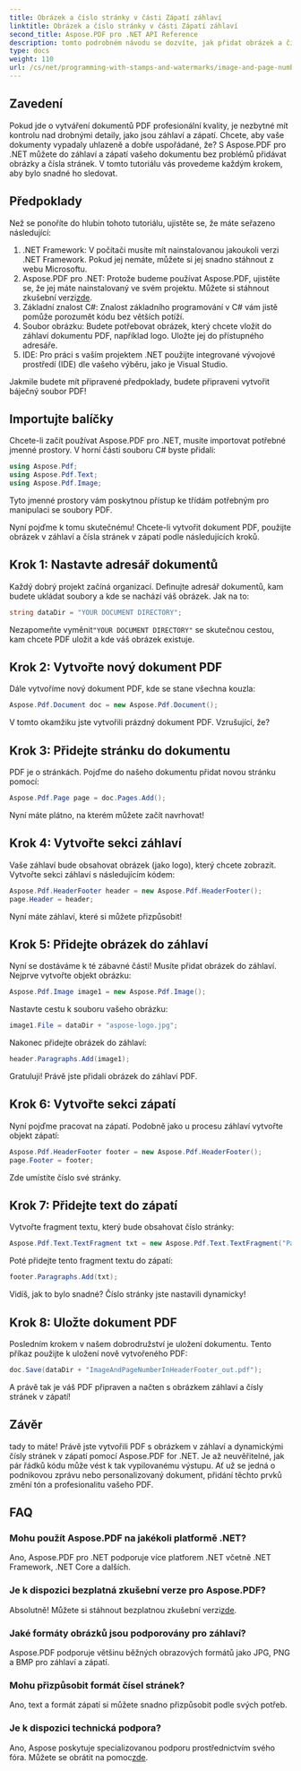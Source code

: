 ```yaml
---
title: Obrázek a číslo stránky v části Zápatí záhlaví
linktitle: Obrázek a číslo stránky v části Zápatí záhlaví
second_title: Aspose.PDF pro .NET API Reference
description: tomto podrobném návodu se dozvíte, jak přidat obrázek a čísla stránek do záhlaví a zápatí PDF pomocí Aspose.PDF for .NET.
type: docs
weight: 110
url: /cs/net/programming-with-stamps-and-watermarks/image-and-page-number-in-header-footer-section/
---
```

## Zavedení

Pokud jde o vytváření dokumentů PDF profesionální kvality, je nezbytné mít kontrolu nad drobnými detaily, jako jsou záhlaví a zápatí. Chcete, aby vaše dokumenty vypadaly uhlazeně a dobře uspořádané, že? S Aspose.PDF pro .NET můžete do záhlaví a zápatí vašeho dokumentu bez problémů přidávat obrázky a čísla stránek. V tomto tutoriálu vás provedeme každým krokem, aby bylo snadné ho sledovat.

## Předpoklady

Než se ponoříte do hlubin tohoto tutoriálu, ujistěte se, že máte seřazeno následující:

1. .NET Framework: V počítači musíte mít nainstalovanou jakoukoli verzi .NET Framework. Pokud jej nemáte, můžete si jej snadno stáhnout z webu Microsoftu.
2.  Aspose.PDF pro .NET: Protože budeme používat Aspose.PDF, ujistěte se, že jej máte nainstalovaný ve svém projektu. Můžete si stáhnout zkušební verzi[zde](https://releases.aspose.com/pdf/net/).
3. Základní znalost C#: Znalost základního programování v C# vám jistě pomůže porozumět kódu bez větších potíží.
4. Soubor obrázku: Budete potřebovat obrázek, který chcete vložit do záhlaví dokumentu PDF, například logo. Uložte jej do přístupného adresáře. 
5. IDE: Pro práci s vaším projektem .NET použijte integrované vývojové prostředí (IDE) dle vašeho výběru, jako je Visual Studio.

Jakmile budete mít připravené předpoklady, budete připraveni vytvořit báječný soubor PDF!

## Importujte balíčky

Chcete-li začít používat Aspose.PDF pro .NET, musíte importovat potřebné jmenné prostory. V horní části souboru C# byste přidali:

```csharp
using Aspose.Pdf;
using Aspose.Pdf.Text;
using Aspose.Pdf.Image;
```

Tyto jmenné prostory vám poskytnou přístup ke třídám potřebným pro manipulaci se soubory PDF.

Nyní pojďme k tomu skutečnému! Chcete-li vytvořit dokument PDF, použijte obrázek v záhlaví a čísla stránek v zápatí podle následujících kroků.

## Krok 1: Nastavte adresář dokumentů

Každý dobrý projekt začíná organizací. Definujte adresář dokumentů, kam budete ukládat soubory a kde se nachází váš obrázek. Jak na to:

```csharp
string dataDir = "YOUR DOCUMENT DIRECTORY";
```

 Nezapomeňte vyměnit`"YOUR DOCUMENT DIRECTORY"` se skutečnou cestou, kam chcete PDF uložit a kde váš obrázek existuje.

## Krok 2: Vytvořte nový dokument PDF

Dále vytvoříme nový dokument PDF, kde se stane všechna kouzla:

```csharp
Aspose.Pdf.Document doc = new Aspose.Pdf.Document();
```

V tomto okamžiku jste vytvořili prázdný dokument PDF. Vzrušující, že?

## Krok 3: Přidejte stránku do dokumentu

PDF je o stránkách. Pojďme do našeho dokumentu přidat novou stránku pomocí:

```csharp
Aspose.Pdf.Page page = doc.Pages.Add();
```

Nyní máte plátno, na kterém můžete začít navrhovat!

## Krok 4: Vytvořte sekci záhlaví

Vaše záhlaví bude obsahovat obrázek (jako logo), který chcete zobrazit. Vytvořte sekci záhlaví s následujícím kódem:

```csharp
Aspose.Pdf.HeaderFooter header = new Aspose.Pdf.HeaderFooter();
page.Header = header;
```

Nyní máte záhlaví, které si můžete přizpůsobit!

## Krok 5: Přidejte obrázek do záhlaví

Nyní se dostáváme k té zábavné části! Musíte přidat obrázek do záhlaví. Nejprve vytvořte objekt obrázku:

```csharp
Aspose.Pdf.Image image1 = new Aspose.Pdf.Image();
```

Nastavte cestu k souboru vašeho obrázku:

```csharp
image1.File = dataDir + "aspose-logo.jpg";
```

Nakonec přidejte obrázek do záhlaví:

```csharp
header.Paragraphs.Add(image1);
```

Gratuluji! Právě jste přidali obrázek do záhlaví PDF.

## Krok 6: Vytvořte sekci zápatí

Nyní pojďme pracovat na zápatí. Podobně jako u procesu záhlaví vytvořte objekt zápatí:

```csharp
Aspose.Pdf.HeaderFooter footer = new Aspose.Pdf.HeaderFooter();
page.Footer = footer;
```

Zde umístíte číslo své stránky. 

## Krok 7: Přidejte text do zápatí

Vytvořte fragment textu, který bude obsahovat číslo stránky:

```csharp
Aspose.Pdf.Text.TextFragment txt = new Aspose.Pdf.Text.TextFragment("Page: ($p of $P ) ");
```

Poté přidejte tento fragment textu do zápatí:

```csharp
footer.Paragraphs.Add(txt);
```

Vidíš, jak to bylo snadné? Číslo stránky jste nastavili dynamicky!

## Krok 8: Uložte dokument PDF

Posledním krokem v našem dobrodružství je uložení dokumentu. Tento příkaz použijte k uložení nově vytvořeného PDF:

```csharp
doc.Save(dataDir + "ImageAndPageNumberInHeaderFooter_out.pdf");
```

A právě tak je váš PDF připraven a načten s obrázkem záhlaví a čísly stránek v zápatí!

## Závěr

tady to máte! Právě jste vytvořili PDF s obrázkem v záhlaví a dynamickými čísly stránek v zápatí pomocí Aspose.PDF for .NET. Je až neuvěřitelné, jak pár řádků kódu může vést k tak vypilovanému výstupu. Ať už se jedná o podnikovou zprávu nebo personalizovaný dokument, přidání těchto prvků změní tón a profesionalitu vašeho PDF.

## FAQ

### Mohu použít Aspose.PDF na jakékoli platformě .NET?
Ano, Aspose.PDF pro .NET podporuje více platforem .NET včetně .NET Framework, .NET Core a dalších.

### Je k dispozici bezplatná zkušební verze pro Aspose.PDF?
 Absolutně! Můžete si stáhnout bezplatnou zkušební verzi[zde](https://releases.aspose.com/).

### Jaké formáty obrázků jsou podporovány pro záhlaví?
Aspose.PDF podporuje většinu běžných obrazových formátů jako JPG, PNG a BMP pro záhlaví a zápatí.

### Mohu přizpůsobit formát čísel stránek?
Ano, text a formát zápatí si můžete snadno přizpůsobit podle svých potřeb.

### Je k dispozici technická podpora?
 Ano, Aspose poskytuje specializovanou podporu prostřednictvím svého fóra. Můžete se obrátit na pomoc[zde](https://forum.aspose.com/c/pdf/10).